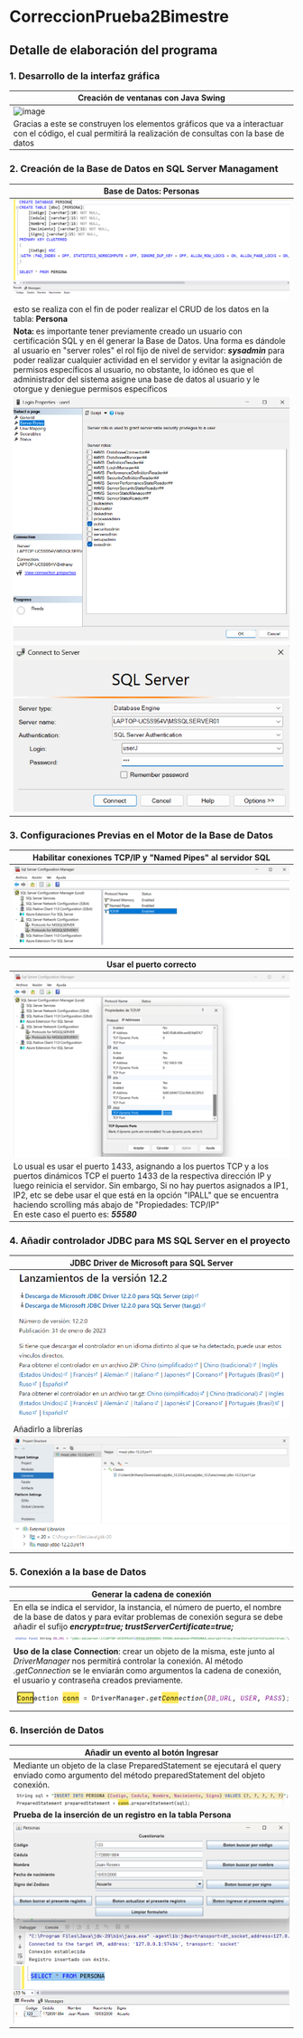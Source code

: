 # CorreccionPrueba2Bimestre
## Detalle de elaboración del programa
### 1. Desarrollo de la interfaz gráfica
|Creación de ventanas con Java Swing|
|-|
|![image](https://github.com/DavidPK8/CorreccionPrueba2Bimestre/assets/117743650/db825df7-b486-4d35-a3ca-6eedc59a4f0e)|
|Gracias a este se construyen los elementos gráficos que va a interactuar con el código, el cual permitirá la realización de consultas con la base de datos|
### 2. Creación de la Base de Datos en SQL Server Managament
| Base de Datos: Personas                                                                                                                                                                                                                                                                                                                                                                                                                                                              |
|--------------------------------------------------------------------------------------------------------------------------------------------------------------------------------------------------------------------------------------------------------------------------------------------------------------------------------------------------------------------------------------------------------------------------------------------------------------------------------------|
| ![img_2.png](img/img_2.png)                                                                                                                                                                                                                                                                                                                                                                                                                                                          |
| esto se realiza con el fin de poder realizar el CRUD de los datos en la tabla: **Persona**                                                                                                                                                                                                                                                                                                                                                                                           |
| **Nota:** es importante tener previamente creado un usuario con certificación SQL y en él generar la Base de Datos. Una forma es dándole al usuario en "server roles" el rol fijo de nivel de servidor: ***sysadmin*** para poder realizar cualquier actividad en el servidor y evitar la asignación de permisos específicos al usuario, no obstante, lo idóneo es que el administrador del sistema asigne una base de datos al usuario y le otorgue y deniegue permisos específicos |
| ![img_3.png](img/img_3.png)                                                                                                                                                                                                                                                                                                                                                                                                                                                          |
| ![img.png](img/img4.png)                                                                                                                                                                                                                                                                                                                                                                                                                                                             <br/>|

### 3. Configuraciones Previas en el Motor de la Base de Datos
| Habilitar conexiones TCP/IP y "Named Pipes" al servidor SQL |
|------------------------------------------------------------|
|![img.png](img.png)|

| Usar el puerto correcto                                                                                                                                                                                                                                                                                                                                                                        |
|------------------------------------------------------------------------------------------------------------------------------------------------------------------------------------------------------------------------------------------------------------------------------------------------------------------------------------------------------------------------------------------------|
| ![img_1.png](img_1.png)                                                                                                                                                                                                                                                                                                                                                                        |
| Lo usual es usar el puerto 1433, asignando a los puertos TCP y a los puertos dinámicos TCP el puerto 1433 de la respectiva dirección IP y luego reinicia el servidor. Sin embargo, Si no hay puertos asignados a IP1, IP2, etc se debe usar el que está en la opción "IPALL" que se encuentra haciendo scrolling más abajo de "Propiedades: TCP/IP"<br/>En este caso el puerto es: ***55580*** |

### 4. Añadir controlador JDBC para MS SQL Server en el proyecto
| JDBC Driver de Microsoft para SQL Server |
|-----------------------------------------|
| ![img_2.png](img_2.png)                 |
| Añadirlo a librerías                    |
|![img_3.png](img_3.png)                                         <br/>![img_4.png](img_4.png)|

### 5. Conexión a la base de Datos
| Generar la cadena de conexión                                                                                                                                                                                                                                 |
|---------------------------------------------------------------------------------------------------------------------------------------------------------------------------------------------------------------------------------------------------------------|
| En ella se indica el servidor, la instancia, el número de puerto, el nombre de la base de datos y para evitar problemas de conexión segura se debe añadir el sufijo ***encrypt=true; trustServerCertificate=true;***                                          |
| ![img_5.png](img_5.png)                                                                                                                                                                                                                                       |
| **Uso de la clase Connection**: crear un objeto de la misma, este junto al *DriverManager* nos permitirá controlar la conexión. Al método *.getConnection* se le enviarán como argumentos la cadena de conexión, el usuario y contraseña creados previamente. |
| ![img_6.png](img_6.png)                                                                                                                                                                                                                                       |

### 6. Inserción de Datos
| Añadir un evento al botón Ingresar                                                                                                              |
|-------------------------------------------------------------------------------------------------------------------------------------------------|
| Mediante un objeto de la clase PreparedStatement se ejecutará el query enviado como argumento del método preparedStatement del objeto conexión. |
| ![img_7.png](img_7.png)                                                                                                                         |
| **Prueba de la inserción de un registro en la tabla Persona**                                                                                   |
|  ![img_8.png](img_8.png)                                                                                                                                               <br/>![img_9.png](img_9.png)|